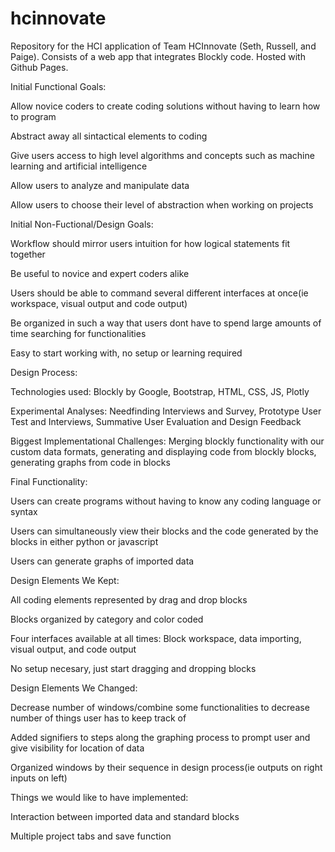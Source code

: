 # hcinnovate
Repository for the HCI application of Team HCInnovate (Seth, Russell, and Paige). Consists of a web app that integrates Blockly code. Hosted with Github Pages.


Initial Functional Goals:

  Allow novice coders to create coding solutions without having to learn how to program
  
  Abstract away all sintactical elements to coding
  
  Give users access to high level algorithms and concepts such as machine learning and artificial intelligence
  
  Allow users to analyze and manipulate data 
  
  Allow users to choose their level of abstraction when working on projects
  

Initial Non-Fuctional/Design Goals:
  
  Workflow should mirror users intuition for how logical statements fit together
  
  Be useful to novice and expert coders alike
  
  Users should be able to command several different interfaces at once(ie workspace, visual output and code output)
  
  Be organized in such a way that users dont have to spend large amounts of time searching for functionalities
  
  Easy to start working with, no setup or learning required
  
Design Process:

  Technologies used: Blockly by Google, Bootstrap, HTML, CSS, JS, Plotly
  
  Experimental Analyses: Needfinding Interviews and Survey, Prototype User Test and Interviews, Summative User Evaluation and Design      Feedback
  
  Biggest Implementational Challenges: Merging blockly functionality with our custom data formats, generating and displaying code from blockly blocks, generating graphs from code in blocks
  
Final Functionality:
  
  Users can create programs without having to know any coding language or syntax
  
  Users can simultaneously view their blocks and the code generated by the blocks in either python or javascript
  
  Users can generate graphs of imported data
  
Design Elements We Kept:
  
  All coding elements represented by drag and drop blocks
  
  Blocks organized by category and color coded
  
  Four interfaces available at all times: Block workspace, data importing, visual output, and code output
  
  No setup necesary, just start dragging and dropping blocks
  
Design Elements We Changed:
  
  Decrease number of windows/combine some functionalities to decrease number of things user has to keep track of
  
  Added signifiers to steps along the graphing process to prompt user and give visibility for location of data
  
  Organized windows by their sequence in design process(ie outputs on right inputs on left)
  
Things we would like to have implemented:
  
  Interaction between imported data and standard blocks
  
  Multiple project tabs and save function
  
  

  


